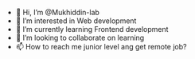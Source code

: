 - 👋 Hi, I’m @Mukhiddin-lab
- 👀 I’m interested in Web development
- 🌱 I’m currently learning Frontend development
- 💞️ I’m looking to collaborate on learning
- 📫 How to reach me junior level ang get remote job?

<!---
Mukhiddin-lab/Mukhiddin-lab is a ✨ special ✨ repository because its `README.md` (this file) appears on your GitHub profile.
You can click the Preview link to take a look at your changes.
--->
